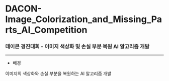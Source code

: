# DACON-Image_Colorization_and_Missing_Parts_AI_Competition
### 데이콘 경진대회 - 이미지 색상화 및 손실 부분 복원 AI 알고리즘 개발
- - -
+ 배경

이미지의 색상화와 손실 부분을 복원하는 AI 알고리즘 개발

####
